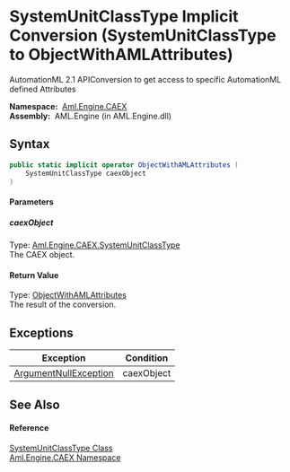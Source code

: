 SystemUnitClassType Implicit Conversion (SystemUnitClassType to ObjectWithAMLAttributes)
========================================================================================
AutomationML 2.1 APIConversion to get access to specific AutomationML defined Attributes

  **Namespace:**  [Aml.Engine.CAEX][1]  
  **Assembly:**  AML.Engine (in AML.Engine.dll)

Syntax
------

```csharp
public static implicit operator ObjectWithAMLAttributes (
	SystemUnitClassType caexObject
)
```

#### Parameters

##### *caexObject*
Type: [Aml.Engine.CAEX.SystemUnitClassType][2]  
The CAEX object.

#### Return Value
Type: [ObjectWithAMLAttributes][3]  
 The result of the conversion. 

Exceptions
----------

Exception                  | Condition  
-------------------------- | ---------- 
[ArgumentNullException][4] | caexObject 


See Also
--------

#### Reference
[SystemUnitClassType Class][2]  
[Aml.Engine.CAEX Namespace][1]  

[1]: ../README.md
[2]: README.md
[3]: ../../Aml.Engine.AmlObjects/ObjectWithAMLAttributes/README.md
[4]: https://docs.microsoft.com/dotnet/api/system.argumentnullexception
[5]: https://www.automationml.org
[6]: ../../icons/logoShade.png